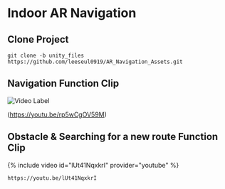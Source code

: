# Indoor AR Navigation

## Clone Project
```
git clone -b unity_files https://github.com/leeseul0919/AR_Navigation_Assets.git
```

## Navigation Function Clip
![Video Label](http://img.youtube.com/vi/rp5wCgOV59M/0.jpg)

(https://youtu.be/rp5wCgOV59M)

## Obstacle & Searching for a new route Function Clip
{% include video id="lUt41NqxkrI" provider="youtube" %}
```
https://youtu.be/lUt41NqxkrI
```
